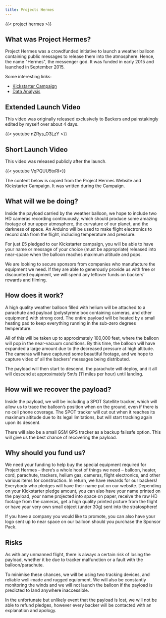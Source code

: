 ```yaml
---
title: Projects Hermes
---
```


{{< project hermes >}}

## What was Project Hermes?

Project Hermes was a crowdfunded initiative to launch a weather balloon containing public messages to release them into the atmosphere. Hence, the name "Hermes", the messenger god. It was funded in early 2015 and launched in September 2015.

Some interesting links:

- [Kickstarter Campaign][kickstarter]
- [Data Analysis](data)

## Extended Launch Video

This video was originally released exclusively to Backers and painstakingly edited by myself over about 4 days.

{{< youtube nZRys_O3LzY >}}

## Short Launch Video

This video was released publicly after the launch.

{{< youtube VqPQUU5txRI>}}

The content below is copied from the Project Hermes Website and Kickstarter Campaign. It was written during the Campaign.

## What will we be doing?

Inside the payload carried by the weather balloon, we hope to include two HD cameras recording continuously, which should produce some amazing footage of our upper atmosphere, the curvature of our planet, and the darkness of space. An Arduino will be used to make flight electronics to record data from the flight, including temperature and pressure.

For just £5 pledged to our Kickstarter campaign, you will be able to have your name or message of your choice (must be appropriate) released into near-space when the balloon reaches maximum altitude and pops.

We are looking to secure sponsors from companies who manufacture the equipment we need. If they are able to generously provide us with free or discounted equipment, we will spend any leftover funds on backers’ rewards and filming.

## How does it work?

A high quality weather balloon filled with helium will be attached to a parachute and payload (polystyrene box containing cameras, and other equipment) with strong cord. The entire payload will be heated by a small heating pad to keep everything running in the sub-zero degrees temperature.

All of this will be taken up to approximately 100,000 feet, where the balloon will pop in the near-vacuum conditions. By this time, the balloon will have expanded a large amount due to the decreased pressure at high altitude. The cameras will have captured some beautiful footage, and we hope to capture video of all the backers’ messages being distributed.

The payload will then start to descend, the parachute will deploy, and it all will descend at approximately 5m/s (11 miles per hour) until landing.

## How will we recover the payload?

Inside the payload, we will be including a SPOT Satellite tracker, which will allow us to trace the balloon’s position when on the ground, even if there is no cell phone coverage. The SPOT tracker will cut out when it reaches its maximum altitude due to its legal limitations, but will start tracking again upon its descent.

There will also be a small GSM GPS tracker as a backup failsafe option. This will give us the best chance of recovering the payload.

## Why should you fund us?

We need your funding to help buy the special equipment required for Project Hermes – there’s a whole host of things we need – balloon, heater, cord, parachute, trackers, helium gas, cameras, flight electronics, and other various items for construction. In return, we have rewards for our backers! Everybody who pledges will have their name put on our website. Depending on your Kickstarter pledge amount, you can also have your name printed on the payload, your name projected into space on paper, receive the raw HD footage from the cameras, get a high quality printed picture from the flight or have your very own small object (under 30g) sent into the stratosphere!

If you have a company you would like to promote, you can also have your logo sent up to near space on our balloon should you purchase the Sponsor Pack.

## Risks

As with any unmanned flight, there is always a certain risk of losing the payload, whether it be due to tracker malfunction or a fault with the balloon/parachute.

To minimise these chances, we will be using two tracking devices, and reliable well-made and rugged equipment. We will also be constantly monitoring the winds and we will not launch the balloon if the payload is predicted to land anywhere inaccessible.

In the unfortunate but unlikely event that the payload is lost, we will not be able to refund pledges, however every backer will be contacted with an explanation and apology.


[kickstarter]: https://www.kickstarter.com/projects/sachalachin/project-hermes-launching-your-messages-into-near-s
